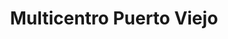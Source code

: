 ---
title: "Multicentro Puerto Viejo"
url: /cahuita/multicentro-puerto-viejo/
shop: centro comercial
---